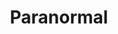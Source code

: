 ---
title: Paranormal
crosslinks:
- AskReddit
- Glitch_in_the_Matrix
- nosleep
- Humanoidencounters
- Thetruthishere
- Ghosts
- skinwalkers
- Missing411
- Psychic
- DemonExperiences
- TrueChristian
- occult
- explainlikeimfive
- Sleepparalysis
- NDE
- AskAstrologers
- GlitchInTheMatrix
- legaladvice
- AncientAliens
- Cryptozoology
---